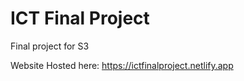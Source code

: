 # ICT Final Project

Final project for S3

Website Hosted here: https://ictfinalproject.netlify.app
